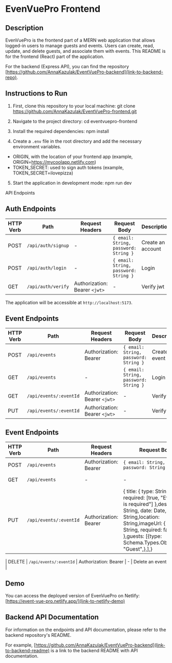 
# EvenVuePro Frontend

## Description
EvenVuePro is the frontend part of a MERN web application that allows logged-in users to manage guests and events. Users can create, read, update, and delete guests, and associate them with events. This README is for the frontend (React) part of the application.

For the backend (Express API), you can find the repository [https://github.com/AnnaKazulak/EventVuePro-backend](link-to-backend-repo).

## Instructions to Run

1. First, clone this repository to your local machine:
git clone https://github.com/AnnaKazulak/EventVuePro-frontend.git

2. Navigate to the project directory:
cd eventvuepro-frontend

3. Install the required dependencies:
npm install


4. Create a `.env` file in the root directory and add the necessary environment variables. 
* ORIGIN, with the location of your frontend app (example, ORIGIN=https://mycoolapp.netlify.com)
* TOKEN_SECRET: used to sign auth tokens (example, TOKEN_SECRET=ilovepizza)

5. Start the application in development mode:
npm run dev


API Endpoints

## Auth Endpoints

| HTTP Verb | Path               | Request Headers               | Request Body                            | Description                 |
|-----------|--------------------|------------------------------ |---------------------------------------- |-----------------------------|
| POST      | `/api/auth/signup` | -                             | `{ email: String, password: String }`   | Create an account           |
| POST      | `/api/auth/login`  | -                             | `{ email: String, password: String }`   | Login                       |
| GET       | `/api/auth/verify` | Authorization: Bearer `<jwt>` | -                                       | Verify jwt                  |



The application will be accessible at `http://localhost:5173`.

## Event Endpoints

| HTTP Verb | Path                   | Request Headers               | Request Body                            | Description                 |
|-----------|----------------------- |-----------------------------  |---------------------------------------- |-----------------------------|
| POST      | `/api/events`          | Authorization: Bearer <jwt>   | `{ email: String, password: String }`   | Create new event            |
| GET       | `/api/events    `      | -                             | `{ email: String, password: String }`   | Login                       |
| GET       | `/api/events/:eventId` | Authorization: Bearer `<jwt>` | -                                       | Verify jwt                  |
| PUT       | `/api/events/:eventId` | Authorization: Bearer `<jwt>` | -                                       | Verify jwt                  |



## Event Endpoints

| HTTP Verb | Path                   | Request Headers               | Request Body                                            | Description          |
|-----------|------------------------|------------------------------ |-------------------------------------------------------- |--------------------- |
| POST      | `/api/events`          | Authorization: Bearer <jwt>   | `{ email: String, password: String }`                   | Create new event     |
| GET       | `/api/events`          | -                             | -                                                       | Get all events       |
| PUT       | `/api/events/:eventId` | Authorization: Bearer <jwt>   | {  title: { type: String,  required: [true, "Event title is required"] },description: String, date: Date, time: String,location: String,imageUrl: { type: String, required: false },guests: [{type: Schema.Types.ObjectId,ref: "Guest",},],}   | Update an event      |
                                                                         
                                                                                                 


| DELETE    | `/api/events/:eventId` | Authorization: Bearer <jwt>   | -                                                        | Delete an event |



## Demo
You can access the deployed version of EvenVuePro on Netlify:
[https://event-vue-pro.netlify.app/](link-to-netlify-demo)

## Backend API Documentation
For information on the endpoints and API documentation, please refer to the backend repository's README.

For example, [https://github.com/AnnaKazulak/EventVuePro-backend](link-to-backend-readme) is a link to the backend README with API documentation.

